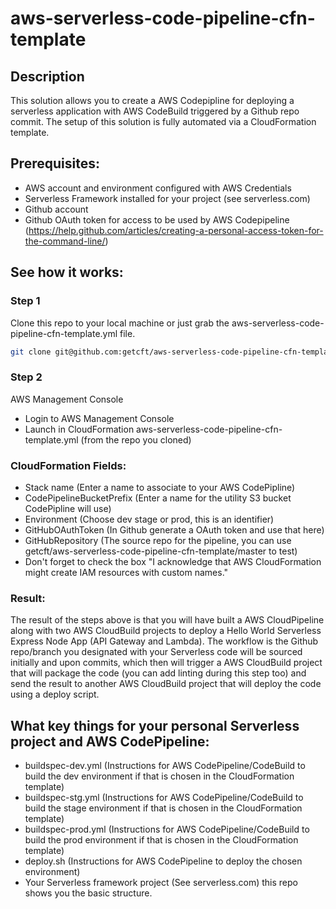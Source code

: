 # aws-serverless-code-pipeline-cfn-template

## Description

This solution allows you to create a AWS Codepipline for deploying a serverless application with AWS CodeBuild triggered by a Github repo commit. The setup of this solution is fully automated via a CloudFormation template.

## Prerequisites:

* AWS account and environment configured with AWS Credentials
* Serverless Framework installed for your project (see serverless.com)
* Github account
* Github OAuth token for access to be used by AWS Codepipeline (https://help.github.com/articles/creating-a-personal-access-token-for-the-command-line/)

## See how it works:

### Step 1
Clone this repo to your local machine or just grab the aws-serverless-code-pipeline-cfn-template.yml file.

```bash
git clone git@github.com:getcft/aws-serverless-code-pipeline-cfn-template.git
```

### Step 2
AWS Management Console

* Login to AWS Management Console
* Launch in CloudFormation aws-serverless-code-pipeline-cfn-template.yml (from the repo you cloned)

### CloudFormation Fields:

* Stack name (Enter a name to associate to your AWS CodePipline)
* CodePipelineBucketPrefix (Enter a name for the utility S3 bucket CodePipline will use)
* Environment (Choose dev stage or prod, this is an identifier)
* GitHubOAuthToken (In Github generate a OAuth token and use that here)
* GitHubRepository (The source repo for the pipeline, you can use getcft/aws-serverless-code-pipeline-cfn-template/master to test)
* Don't forget to check the box "I acknowledge that AWS CloudFormation might create IAM resources with custom names."

### Result:

The result of the steps above is that you will have built a AWS CloudPipeline along with two AWS CloudBuild projects to deploy a Hello World Serverless Express Node App (API Gateway and Lambda). The workflow is the Github repo/branch you designated with your Serverless code will be sourced initially and upon commits, which then will trigger a AWS CloudBuild project that will package the code (you can add linting during this step too) and send the result to another AWS CloudBuild project that will deploy the code using a deploy script.

## What key things for your personal Serverless project and AWS CodePipeline:

* buildspec-dev.yml (Instructions for AWS CodePipeline/CodeBuild to build the dev environment if that is chosen in the CloudFormation template)
* buildspec-stg.yml (Instructions for AWS CodePipeline/CodeBuild to build the stage environment if that is chosen in the CloudFormation template)
* buildspec-prod.yml (Instructions for AWS CodePipeline/CodeBuild to build the prod environment if that is chosen in the CloudFormation template)
* deploy.sh (Instructions for AWS CodePipeline to deploy the chosen environment)
* Your Serverless framework project (See serverless.com) this repo shows you the basic structure.
